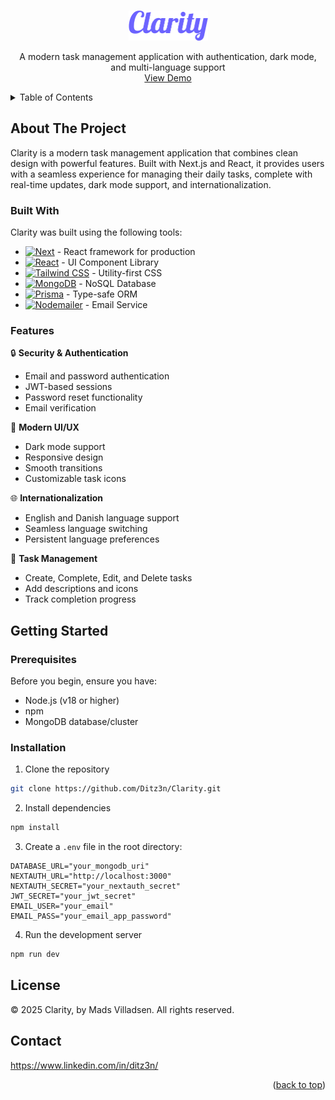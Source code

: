 <!-- SectionID for "back to top" button -->

<a id="readme-top"></a>

<!-- PROJECT LOGO -->

<br />
<div align="center">
  <a href="https://github.com/Ditz3n/Clarity">
    <img src="./public/images/logo_light.png" alt="Logo" width="127,5" height="48">
  </a>

<p align="center">
    A modern task management application with authentication, dark mode, and multi-language support
    <br />
    <a href="https://clarity-coral-mu.vercel.app/" alt="Logo">View Demo</a> <!-- Not possible to do target="_blank" on Github... -->
  </p>
</div>

<!-- TABLE OF CONTENTS -->

<details>
  <summary>Table of Contents</summary>
  <ol>
    <li>
      <a href="#about-the-project">About The Project</a>
      <ul>
        <li><a href="#built-with">Built With</a></li>
        <li><a href="#features">Features</a></li>
      </ul>
    </li>
    <li>
      <a href="#getting-started">Getting Started</a>
      <ul>
        <li><a href="#prerequisites">Prerequisites</a></li>
        <li><a href="#installation">Installation</a></li>
      </ul>
    </li>
    <li><a href="#license">License</a></li>
    <li><a href="#contact">Contact</a></li>
  </ol>
</details>

## About The Project

Clarity is a modern task management application that combines clean design with powerful features. Built with Next.js and React, it provides users with a seamless experience for managing their daily tasks, complete with real-time updates, dark mode support, and internationalization.

### Built With

Clarity was built using the following tools:

* [![Next][Next.js]][Next-url] - React framework for production
* [![React][React]][React-url] - UI Component Library
* [![Tailwind CSS][TailwindCSS]][TailwindCSS-url] - Utility-first CSS
* [![MongoDB][MongoDB]][MongoDB-url] - NoSQL Database
* [![Prisma][Prisma]][Prisma-url] - Type-safe ORM
* [![Nodemailer][Nodemailer]][Nodemailer-url] - Email Service

### Features

🔒 **Security & Authentication**

- Email and password authentication
- JWT-based sessions
- Password reset functionality
- Email verification

🎨 **Modern UI/UX**

- Dark mode support
- Responsive design
- Smooth transitions
- Customizable task icons

🌐 **Internationalization**

- English and Danish language support
- Seamless language switching
- Persistent language preferences

📱 **Task Management**

- Create, Complete, Edit, and Delete tasks
- Add descriptions and icons
- Track completion progress

## Getting Started

### Prerequisites

Before you begin, ensure you have:

* Node.js (v18 or higher)
* npm
* MongoDB database/cluster

### Installation

1. Clone the repository

```bash
git clone https://github.com/Ditz3n/Clarity.git
```

2. Install dependencies

```bash
npm install
```

3. Create a `.env` file in the root directory:

```env
DATABASE_URL="your_mongodb_uri"
NEXTAUTH_URL="http://localhost:3000"
NEXTAUTH_SECRET="your_nextauth_secret"
JWT_SECRET="your_jwt_secret"
EMAIL_USER="your_email"
EMAIL_PASS="your_email_app_password"
```

4. Run the development server

```bash
npm run dev
```

## License

© 2025 Clarity, by Mads Villadsen. All rights reserved.

## Contact

https://www.linkedin.com/in/ditz3n/

<p align="right">(<a href="#readme-top">back to top</a>)</p>

[Next.js]: https://img.shields.io/badge/Next.js-black?logo=next.js&logoColor=white
[Next-url]: https://nextjs.org/
[React]: https://img.shields.io/badge/React-%2320232a.svg?logo=react&logoColor=%2361DAFB
[React-url]: https://react.dev/
[MongoDB]: https://img.shields.io/badge/MongoDB-%234ea94b.svg?logo=mongodb&logoColor=white
[MongoDB-url]: https://www.mongodb.com/
[TailwindCSS]: https://img.shields.io/badge/Tailwind%20CSS-%2338B2AC.svg?logo=tailwind-css&logoColor=white
[TailwindCSS-url]: https://tailwindcss.com/
[Prisma]: https://img.shields.io/badge/Prisma-2D3748?logo=prisma&logoColor=white
[Prisma-url]: https://www.prisma.io/
[Nodemailer]: https://img.shields.io/badge/Nodemailer-6DA55F?logo=node.js&logoColor=white
[Nodemailer-url]: https://www.nodemailer.com/